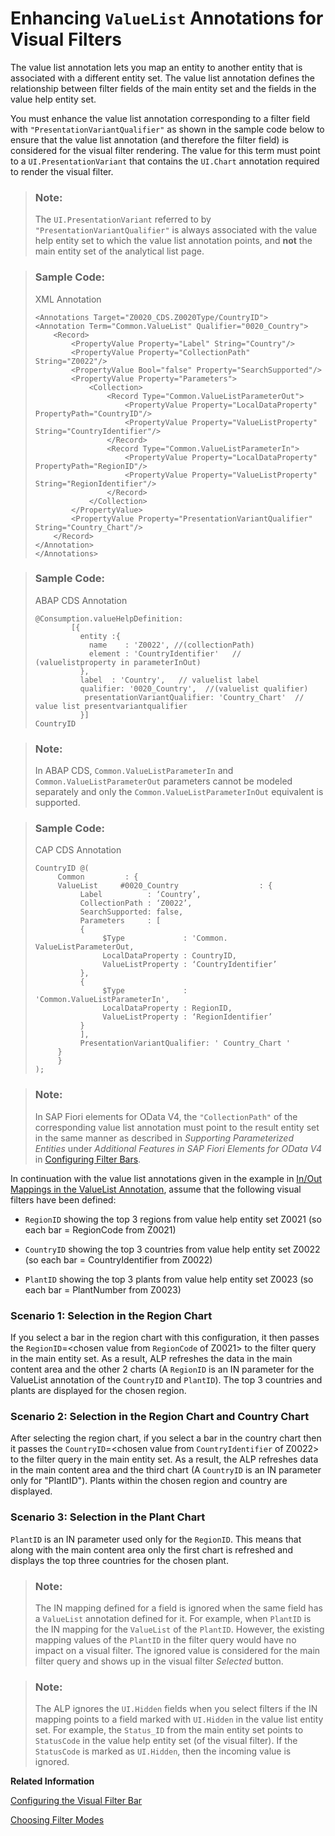 <!-- loio16d43eb0472c4d5a9439ca1bf92c915d -->

# Enhancing `ValueList` Annotations for Visual Filters

The value list annotation lets you map an entity to another entity that is associated with a different entity set. The value list annotation defines the relationship between filter fields of the main entity set and the fields in the value help entity set.



You must enhance the value list annotation corresponding to a filter field with `"PresentationVariantQualifier"` as shown in the sample code below to ensure that the value list annotation \(and therefore the filter field\) is considered for the visual filter rendering. The value for this term must point to a `UI.PresentationVariant` that contains the `UI.Chart` annotation required to render the visual filter.

> ### Note:  
> The `UI.PresentationVariant` referred to by `"PresentationVariantQualifier"` is always associated with the value help entity set to which the value list annotation points, and **not** the main entity set of the analytical list page.

> ### Sample Code:  
> XML Annotation
> 
> ```
> <Annotations Target="Z0020_CDS.Z0020Type/CountryID">
> <Annotation Term="Common.ValueList" Qualifier="0020_Country">
>     <Record>
>         <PropertyValue Property="Label" String="Country"/>
>         <PropertyValue Property="CollectionPath" String="Z0022"/>
>         <PropertyValue Bool="false" Property="SearchSupported"/>
>         <PropertyValue Property="Parameters">
>             <Collection>
>                 <Record Type="Common.ValueListParameterOut">
>                     <PropertyValue Property="LocalDataProperty" PropertyPath="CountryID"/>
>                     <PropertyValue Property="ValueListProperty" String="CountryIdentifier"/>
>                 </Record>
>                 <Record Type="Common.ValueListParameterIn">
>                     <PropertyValue Property="LocalDataProperty" PropertyPath="RegionID"/>
>                     <PropertyValue Property="ValueListProperty" String="RegionIdentifier"/>
>                 </Record>
>             </Collection>
>         </PropertyValue>
>         <PropertyValue Property="PresentationVariantQualifier" String="Country_Chart"/>
>     </Record>
> </Annotation>
> </Annotations>
> ```

> ### Sample Code:  
> ABAP CDS Annotation
> 
> ```
> @Consumption.valueHelpDefinition:
>         [{
>           entity :{
>             name    : 'Z0022', //(collectionPath)
>             element : 'CountryIdentifier'   // (valuelistproperty in parameterInOut)
>           },
>           label  : 'Country',   // valuelist label
>           qualifier: '0020_Country',  //(valuelist qualifier)
>            presentationVariantQualifier: 'Country_Chart'  // value list presentvariantqualifier
>           }]
> CountryID
> 
> ```

> ### Note:  
> In ABAP CDS, `Common.ValueListParameterIn` and `Common.ValueListParameterOut` parameters cannot be modeled separately and only the `Common.ValueListParameterInOut` equivalent is supported.

> ### Sample Code:  
> CAP CDS Annotation
> 
> ```
> CountryID @(
>      Common         : {
>      ValueList     #0020_Country                  : {
>           Label          : ‘Country’,
>           CollectionPath : ‘Z0022’,
>           SearchSupported: false,
>           Parameters     : [
>           {
>                $Type             : 'Common. ValueListParameterOut,
>                LocalDataProperty : CountryID,
>                ValueListProperty : ‘CountryIdentifier’
>           },
>           {
>                $Type             : 'Common.ValueListParameterIn',
>                LocalDataProperty : RegionID,
>                ValueListProperty : ‘RegionIdentifier’
>           }
>           ],
>           PresentationVariantQualifier: ' Country_Chart '
>      }
>      }
> );
> ```

> ### Note:  
> In SAP Fiori elements for OData V4, the `"CollectionPath"` of the corresponding value list annotation must point to the result entity set in the same manner as described in *Supporting Parameterized Entities* under *Additional Features in SAP Fiori Elements for OData V4* in [Configuring Filter Bars](configuring-filter-bars-4bd7590.md).

In continuation with the value list annotations given in the example in [In/Out Mappings in the ValueList Annotation](in-out-mappings-in-the-valuelist-annotation-4de40b3.md), assume that the following visual filters have been defined:

-   `RegionID` showing the top 3 regions from value help entity set Z0021 \(so each bar = RegionCode from Z0021\)

-   `CountryID` showing the top 3 countries from value help entity set Z0022 \(so each bar = CountryIdentifier from Z0022\)

-   `PlantID` showing the top 3 plants from value help entity set Z0023 \(so each bar = PlantNumber from Z0023\)




### Scenario 1: Selection in the Region Chart

If you select a bar in the region chart with this configuration, it then passes the `RegionID`=<chosen value from `RegionCode` of Z0021\> to the filter query in the main entity set. As a result, ALP refreshes the data in the main content area and the other 2 charts \(A `RegionID` is an IN parameter for the ValueList annotation of the `CountryID` and `PlantID`\). The top 3 countries and plants are displayed for the chosen region.



### Scenario 2: Selection in the Region Chart and Country Chart

After selecting the region chart, if you select a bar in the country chart then it passes the `CountryID`=<chosen value from `CountryIdentifier` of Z0022\> to the filter query in the main entity set. As a result, the ALP refreshes data in the main content area and the third chart \(A `CountryID` is an IN parameter only for "PlantID"\). Plants within the chosen region and country are displayed.



### Scenario 3: Selection in the Plant Chart

`PlantID` is an IN parameter used only for the `RegionID`. This means that along with the main content area only the first chart is refreshed and displays the top three countries for the chosen plant.

> ### Note:  
> The IN mapping defined for a field is ignored when the same field has a `ValueList` annotation defined for it. For example, when `PlantID` is the IN mapping for the `ValueList` of the `PlantID`. However, the existing mapping values of the `PlantID` in the filter query would have no impact on a visual filter. The ignored value is considered for the main filter query and shows up in the visual filter *Selected* button.

> ### Note:  
> The ALP ignores the `UI.Hidden` fields when you select filters if the IN mapping points to a field marked with `UI.Hidden` in the value list entity set. For example, the `Status_ID` from the main entity set points to `StatusCode` in the value help entity set \(of the visual filter\). If the `StatusCode` is marked as `UI.Hidden`, then the incoming value is ignored.

**Related Information**  


[Configuring the Visual Filter Bar](configuring-the-visual-filter-bar-33f3d80.md "The visual filter bar enables end users to select filter values based on measure values in addition to the filters and filter values already selected in the regular filter bar.")

[Choosing Filter Modes](choosing-filter-modes-00c19e1.md "ALP offers compact and visual filter modes. You can choose to set filters from both modes.")

